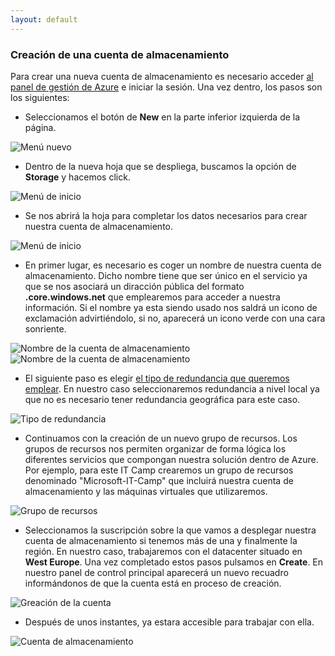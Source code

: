 ```yaml
---
layout: default
---
```

### Creación de una cuenta de almacenamiento

Para crear una nueva cuenta de almacenamiento es necesario acceder [al panel de gestión de Azure](http://portal.azure.com "Panel de gestión de Azure") e iniciar la sesión. Una vez dentro, los pasos son los siguientes:

- Seleccionamos el botón de **New** en la parte inferior izquierda de la página.

![Menú nuevo](../images/storage-start-createAccount-Step1.png)

- Dentro de la nueva hoja que se despliega, buscamos la opción de **Storage** y hacemos click.

![Menú de inicio](../images/storage-start-createAccount-Step2.png)

- Se nos abrirá la hoja para completar los datos necesarios para crear nuestra cuenta de almacenamiento. 

![Menú de inicio](../images/storage-start-createAccount-Step3.png)

- En primer lugar, es necesario es coger un nombre de nuestra cuenta de almacenamiento. Dicho nombre tiene que ser único en el servicio ya que se nos asociará un diracción pública del formato **.core.windows.net** que emplearemos para acceder a nuestra información. Si el nombre ya esta siendo usado nos saldrá un icono de exclamación advirtiéndolo, si no, aparecerá un icono verde con una cara sonriente.
 
![Nombre de la cuenta de almacenamiento](../images/storage-start-createAccount-Step4.png)
![Nombre de la cuenta de almacenamiento](../images/storage-start-createAccount-Step5.png)

- El siguiente paso es elegir [el tipo de redundancia que queremos emplear](storage-redundancy.md "Redundancia Azure Storage "). En nuestro caso seleccionaremos redundancia a nivel local ya que no es necesario tener redundancia geográfica para este caso.

![Tipo de redundancia](../images/storage-start-createAccount-Step7.png)

- Continuamos con la creación de un nuevo grupo de recursos. Los grupos de recursos nos permiten organizar de forma lógica los diferentes servicios que compongan nuestra solución dentro de Azure. Por ejemplo, para este IT Camp crearemos un grupo de recursos denominado "Microsoft-IT-Camp" que incluirá nuestra cuenta de almacenamiento y las máquinas virtuales que utilizaremos.

![Grupo de recursos](../images/storage-start-createAccount-Step6.png)

- Seleccionamos la suscripción sobre la que vamos a desplegar nuestra cuenta de almacenamiento si tenemos más de una y finalmente la región. En nuestro caso, trabajaremos con el datacenter situado en **West Europe**. Una vez completado estos pasos pulsamos en **Create**. En nuestro panel de control principal aparecerá un nuevo recuadro informándonos de que la cuenta está en proceso de creación.
 
![Greación de la cuenta](../images/storage-start-createAccount-Step8.png)

-  Después de unos instantes, ya estara accesible para trabajar con ella.

![Cuenta de almacenamiento](../images/storage-start-createAccount-Step9.png)
